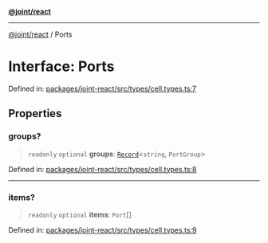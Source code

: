 [**@joint/react**](../README.md)

***

[@joint/react](../README.md) / Ports

# Interface: Ports

Defined in: [packages/joint-react/src/types/cell.types.ts:7](https://github.com/samuelgja/joint/blob/5100bfa1707e62a58cc3b7833d30969c8c4b52ed/packages/joint-react/src/types/cell.types.ts#L7)

## Properties

### groups?

> `readonly` `optional` **groups**: [`Record`](https://www.typescriptlang.org/docs/handbook/utility-types.html#recordkeys-type)\<`string`, `PortGroup`\>

Defined in: [packages/joint-react/src/types/cell.types.ts:8](https://github.com/samuelgja/joint/blob/5100bfa1707e62a58cc3b7833d30969c8c4b52ed/packages/joint-react/src/types/cell.types.ts#L8)

***

### items?

> `readonly` `optional` **items**: `Port`[]

Defined in: [packages/joint-react/src/types/cell.types.ts:9](https://github.com/samuelgja/joint/blob/5100bfa1707e62a58cc3b7833d30969c8c4b52ed/packages/joint-react/src/types/cell.types.ts#L9)

